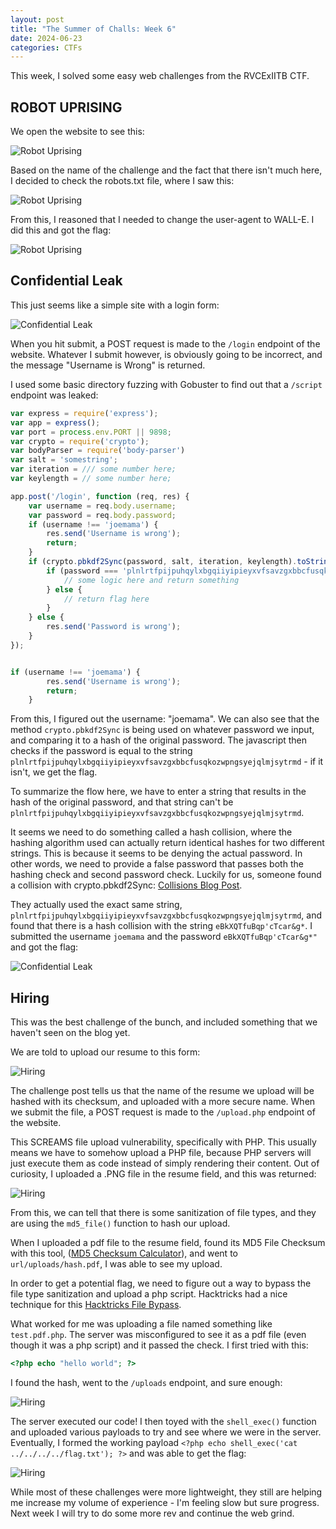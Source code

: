 ```yaml
---
layout: post
title: "The Summer of Challs: Week 6"
date: 2024-06-23
categories: CTFs
---
```


This week, I solved some easy web challenges from the RVCExIITB CTF. 

## ROBOT UPRISING

We open the website to see this: 

![Robot Uprising](/assets/RobotUprising.jpg)

Based on the name of the challenge and the fact that there isn't much here, I decided to check the robots.txt file, where I saw this: 

![Robot Uprising](/assets/RURobots.jpg)

From this, I reasoned that I needed to change the user-agent to WALL-E. I did this and got the flag:

![Robot Uprising](/assets/RUFlag.jpg)

## Confidential Leak

This just seems like a simple site with a login form: 

![Confidential Leak](/assets/ConfidentiaLeak.jpg)

When you hit submit, a POST request is made to the `/login` endpoint of the website. Whatever I submit however, is obviously going to be incorrect, and the message "Username is Wrong" is returned. 

I used some basic directory fuzzing with Gobuster to find out that a `/script` endpoint was leaked:

```Javascript
var express = require('express');
var app = express();
var port = process.env.PORT || 9898;
var crypto = require('crypto');
var bodyParser = require('body-parser')
var salt = 'somestring';
var iteration = /// some number here;
var keylength = // some number here;

app.post('/login', function (req, res) {
    var username = req.body.username;
    var password = req.body.password;
    if (username !== 'joemama') {
        res.send('Username is wrong');
        return;
    }
    if (crypto.pbkdf2Sync(password, salt, iteration, keylength).toString() === hashOfPassword) {
        if (password === 'plnlrtfpijpuhqylxbgqiiyipieyxvfsavzgxbbcfusqkozwpngsyejqlmjsytrmd') {
            // some logic here and return something
        } else {
            // return flag here
        }
    } else {
        res.send('Password is wrong');
    }
});


if (username !== 'joemama') {
        res.send('Username is wrong');
        return;
    }
```

From this, I figured out the username: "joemama". We can also see that the method `crypto.pbkdf2Sync` is being used on whatever password we input, and comparing it to a hash of the original password. The javascript then checks if the password is equal to the string `plnlrtfpijpuhqylxbgqiiyipieyxvfsavzgxbbcfusqkozwpngsyejqlmjsytrmd` - if it isn't, we get the flag. 

To summarize the flow here, we have to enter a string that results in the hash of the original password, and that string can't be `plnlrtfpijpuhqylxbgqiiyipieyxvfsavzgxbbcfusqkozwpngsyejqlmjsytrmd`.

It seems we need to do something called a hash collision, where the hashing algorithm used can actually return identical hashes for two different strings. This is because it seems to be denying the actual password. In other words, we need to provide a false password that passes both the hashing check and second password check. Luckily for us, someone found a collision with crypto.pbkdf2Sync: [Collisions Blog Post](https://mathiasbynens.be/notes/pbkdf2-hmac). 

They actually used the exact same string, `plnlrtfpijpuhqylxbgqiiyipieyxvfsavzgxbbcfusqkozwpngsyejqlmjsytrmd`, and found that there is a hash collision with the string `eBkXQTfuBqp'cTcar&g*`. I submitted the username `joemama` and the password `eBkXQTfuBqp'cTcar&g*"` and got the flag:

![Confidential Leak](/assets/ConfidentialLeakFlag.jpg)

## Hiring

This was the best challenge of the bunch, and included something that we haven't seen on the blog yet. 

We are told to upload our resume to this form: 

![Hiring](/assets/Hiring.jpg)

The challenge post tells us that the name of the resume we upload will be hashed with its checksum, and uploaded with a more secure name. When we submit the file, a POST request is made to the `/upload.php` endpoint of the website. 

This SCREAMS file upload vulnerability, specifically with PHP. This usually means we have to somehow upload a PHP file, because PHP servers will just execute them as code instead of simply rendering their content. Out of curiosity, I uploaded a .PNG file in the resume field, and this was returned: 

![Hiring](/assets/HiringError.jpg)

From this, we can tell that there is some sanitization of file types, and they are using the `md5_file()` function to hash our upload. 

When I uploaded a pdf file to the resume field, found its MD5 File Checksum with this tool, ([MD5 Checksum Calculator](https://emn178.github.io/online-tools/md5_checksum.html)), and went to `url/uploads/hash.pdf`, I was able to see my upload. 

In order to get a potential flag, we need to figure out a way to bypass the file type sanitization and upload a php script. Hacktricks had a nice technique for this [Hacktricks File Bypass](https://book.hacktricks.xyz/pentesting-web/file-upload).

What worked for me was uploading a file named something like `test.pdf.php`. The server was misconfigured to see it as a pdf file (even though it was a php script) and it passed the check. I first tried with this:

```PHP
<?php echo "hello world"; ?>
```

I found the hash, went to the `/uploads` endpoint, and sure enough:

![Hiring](/assets/HiringFUVProof.jpg)

The server executed our code! I then toyed with the `shell_exec()` function and uploaded various payloads to try and see where we were in the server. Eventually, I formed the working payload `<?php echo shell_exec('cat ../../../../flag.txt'); ?>` and was able to get the flag:

![Hiring](/assets/HiringFlag.jpg)

While most of these challenges were more lightweight, they still are helping me increase my volume of experience - I'm feeling slow but sure progress.  Next week I will try to do some more rev and continue the web grind. 
